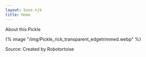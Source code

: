 ```yaml
---
layout: base.njk
title: Home
---
```


About this Pickle 


{% image "/img/Pickle_rick_transparent_edgetrimmed.webp" %}

Source: Created by Robotortoise 